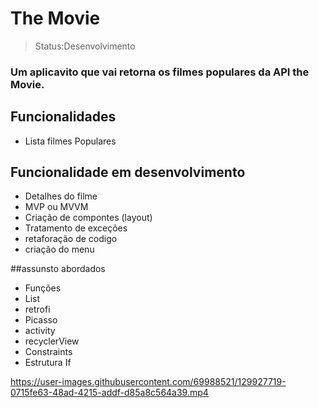 

<h1>The Movie</h1>

>Status:Desenvolvimento

### Um aplicavito que vai retorna os filmes populares da API the Movie.



## Funcionalidades

+ Lista filmes Populares

## Funcionalidade em desenvolvimento

+ Detalhes do filme
+ MVP ou MVVM
+ Criação de compontes (layout)
+ Tratamento de exceções 
+ retaforação de codigo
+ criação do menu

##assunsto abordados

+ Funções
+ List
+ retrofi
+ Picasso
+ activity
+ recyclerView
+ Constraints
+ Estrutura If

https://user-images.githubusercontent.com/69988521/129927719-0715fe63-48ad-4215-addf-d85a8c564a39.mp4
